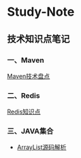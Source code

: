 # Study-Note
## 技术知识点笔记

### 一、Maven

<a href="/20190708/maven.md" target="_blank">Maven技术盘点</a>

### 二、Redis

<a href="/20190709/Redis.md" target="_blank">Redis知识点</a>

### 三、JAVA集合

- <a href="/20190710/ArrayList.md" target="_blank">ArrayList源码解析</a>
